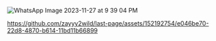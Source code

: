 ![WhatsApp Image 2023-11-27 at 9 39 04 PM](https://github.com/zayyy2wild/last-page/assets/152192754/eafb2bf5-3246-4e35-be19-8de829951542)


https://github.com/zayyy2wild/last-page/assets/152192754/e046be70-22d8-4870-b614-11bd11b66899


